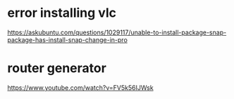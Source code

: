 # error installing vlc
https://askubuntu.com/questions/1029117/unable-to-install-package-snap-package-has-install-snap-change-in-pro

# router generator
https://www.youtube.com/watch?v=FV5k56IJWsk
